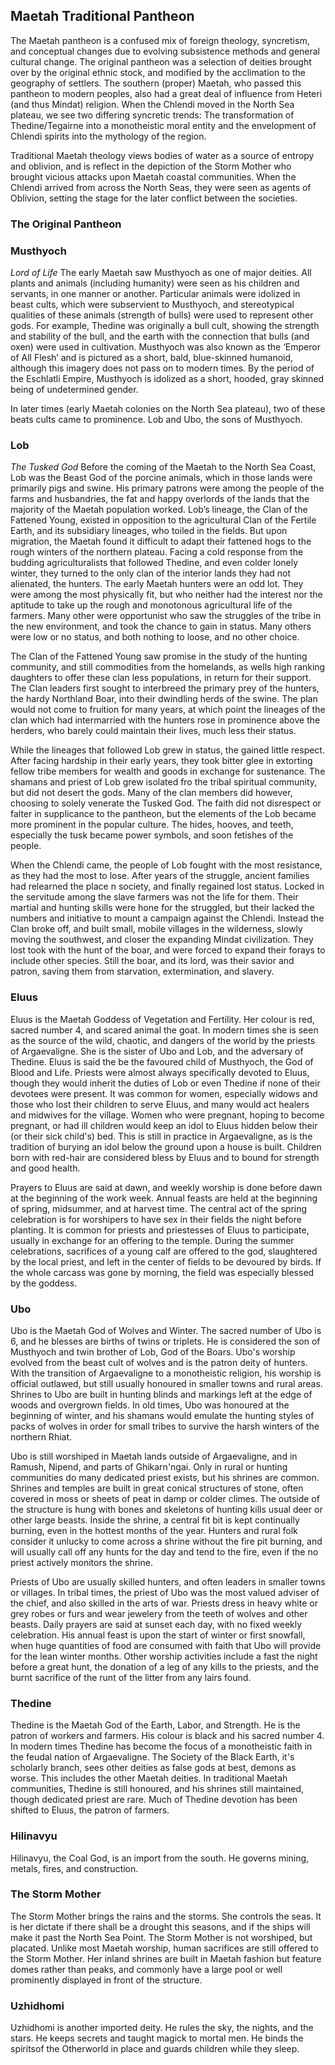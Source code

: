 ## Maetah Traditional Pantheon

The Maetah pantheon is a confused mix of foreign theology, syncretism, and conceptual changes due to evolving subsistence methods and general cultural change. The original pantheon was a selection of deities brought over by the original ethnic stock, and modified by the acclimation to the geography of settlers. The southern (proper) Maetah, who passed this pantheon to modern peoples, also had a great deal of influence from Heteri (and thus Mindat) religion. When the Chlendi moved in the North Sea plateau, we see two differing syncretic trends: The transformation of Thedine/Tegairne into a monotheistic moral entity and the envelopment of Chlendi spirits into the mythology of the region.

Traditional Maetah theology views bodies of water as a source of entropy and oblivion, and is reflect in the depiction of the Storm Mother who brought vicious attacks upon Maetah coastal communities. When the Chlendi arrived from across the North Seas, they were seen as agents of Oblivion, setting the stage for the later conflict between the societies.
 
### The Original Pantheon 

### Musthyoch
_Lord of Life_ 
The early Maetah saw Musthyoch as one of major deities. All plants and animals (including humanity) were seen as his children and servants, in one manner or another. Particular animals were idolized in beast cults, which were subservient to Musthyoch, and stereotypical qualities of these animals (strength of bulls) were used to represent other gods. For example, Thedine was originally a bull cult, showing the strength and stability of the bull, and the earth with the connection that bulls (and oxen) were used in cultivation. Musthyoch was also known as the ‘Emperor of All Flesh’ and is pictured as a short, bald, blue-skinned humanoid, although this imagery does not pass on to modern times. By the period of the Eschlatli Empire, Musthyoch is idolized as a short, hooded, gray skinned being of undetermined gender. 

In later times (early Maetah colonies on the North Sea plateau), two of these beats cults came to prominence. Lob and Ubo, the sons of Musthyoch.

### Lob
_The Tusked God_
Before the coming of the Maetah to the North Sea Coast, Lob was the Beast God of the porcine animals, which in those lands were primarily pigs and swine. His primary patrons were among the people of the farms and husbandries, the fat and happy overlords 
of the lands that the majority of the Maetah population worked. Lob’s lineage, the Clan of the Fattened Young, existed in opposition to the agricultural Clan of the Fertile Earth, and its subsidiary lineages, who toiled in the fields. 
But upon migration, the Maetah found it difficult to adapt their fattened hogs to the rough winters of the northern plateau. Facing a cold response from the budding agriculturalists that followed Thedine, and even colder lonely winter, they turned to the only clan of the interior lands they had not alienated, the hunters. The early Maetah hunters were an odd lot. They were among the most physically fit, but who neither had the interest nor the aptitude to take up the rough and monotonous agricultural life of the farmers. Many other were opportunist who saw the struggles of the tribe in the new environment, and took the chance to gain in status. Many others were low or no status, and both nothing to loose, and no other choice. 

The Clan of the Fattened Young saw promise in the study of the hunting community, and still commodities from the homelands, as wells high ranking daughters to offer these clan less populations, in return for their support. The Clan leaders first sought to interbreed the primary prey of the hunters, the hardy Northland Boar, into their dwindling herds of the swine. The plan would not come to fruition for many years, at which point the lineages of the clan which had intermarried with the hunters rose in prominence above the herders, who barely could maintain their lives, much less their status. 

While the lineages that followed Lob grew in status, the gained little respect. After facing hardship in their early years, they took bitter glee in extorting fellow tribe members for wealth and goods in exchange for sustenance. The shamans and priest of Lob grew isolated fro the tribal spiritual community, but did not desert the gods. Many of the clan members did however, choosing to solely venerate the Tusked God. The faith did not disrespect or falter in supplicance to the pantheon, but the elements of the Lob became more prominent in the popular culture. The hides, hooves, and teeth, especially the tusk became power symbols, and soon fetishes of the people. 

When the Chlendi came, the people of Lob fought with the most resistance, as they had the most to lose. After years of the struggle, ancient families had relearned the place n society, and finally regained lost status. Locked in the servitude among the slave farmers was not the life for them. Their martial and hunting skills were hone for the struggled, but their lacked the numbers and initiative to mount a campaign against the Chlendi. Instead the Clan broke off, and built small, mobile villages in the wilderness, slowly moving the southwest, and closer the expanding Mindat civilization. They lost took with the hunt of the boar, and were forced to expand their forays to include other species. Still the boar, and its lord, was their savior and patron, saving them from starvation, extermination, and slavery. 

### Eluus 
Eluus is the Maetah Goddess of Vegetation and Fertility. Her colour is red, sacred number 4, and scared animal the goat. In modern times she is seen as the source of the wild, chaotic, and dangers of the world by the priests of Argaevaligne. She is the sister of Ubo and Lob, and the adversary of Thedine. Eluus is said the be the favoured child of Musthyoch, the God of Blood and Life. Priests were almost always specifically devoted to Eluus, though they would inherit the duties of Lob or even Thedine if none of their devotees were present. It was common for women, especially widows and those who lost their children to serve Eluus, and many would act healers and midwives for the village. Women who were pregnant, hoping to become pregnant, or had ill children would keep an idol to Eluus hidden below their (or their sick child's) bed. This is still in practice in Argaevaligne, as is the tradition of burying an idol below the ground upon a house is built. Children born with red-hair are considered bless by Eluus and to bound for strength and good health. 

Prayers to Eluus are said at dawn, and weekly worship is done before dawn at the beginning of the work week. Annual feasts are held at the beginning of spring, midsummer, and at harvest time. The central act of the spring celebration is for worshipers to have sex in their fields the night before planting. It is common for priests and priestesses of Eluus to participate, usually in exchange for an offering to the temple. During the summer celebrations, sacrifices of a young calf are offered to the god, slaughtered by the local priest, and left in the center of fields to be devoured by birds. If the whole carcass was gone by morning, the field was especially blessed by the goddess. 

### Ubo 
Ubo is the Maetah God of Wolves and Winter. The sacred number of Ubo is 6, and he blesses are births of twins or triplets. He is considered the son of Musthyoch and twin brother of Lob, God of the Boars. Ubo's worship evolved from the beast cult of wolves and is the patron deity of hunters. With the transition of Argaevaligne to a monotheistic religion, his worship is official outlawed, but still usually honoured in smaller towns and rural areas. Shrines to Ubo are built in hunting blinds and markings left at the edge of woods and overgrown fields. In old times, Ubo was honoured at the beginning of winter, and his shamans would emulate the hunting styles of packs of wolves in order for small tribes to survive the harsh winters of the northern Rhiat. 

Ubo is still worshiped in Maetah lands outside of Argaevaligne, and in Ramush, Nipend, and parts of Ghikarn'ngai. Only in rural or hunting communities do many dedicated priest exists, but his shrines are common. Shrines and temples are built in great conical structures of stone, often covered in moss or sheets of peat in damp or colder climes. The outside of the structure is hung with bones and skeletons of hunting kills usual deer or other large beasts. Inside the shrine, a central fit bit is kept continually burning, even in the hottest months of the year. Hunters and rural folk consider it unlucky to come across a shrine without the fire pit burning, and will usually call off any hunts for the day and tend to the fire, even if the no priest actively monitors the shrine. 

Priests of Ubo are usually skilled hunters, and often leaders in smaller towns or villages. In tribal times, the priest of Ubo was the most valued adviser of the chief, and also skilled in the arts of war. Priests dress in heavy white or grey robes or furs and wear jewelery from the teeth of wolves and other beasts. Daily prayers are said at sunset each day, with no fixed weekly celebration. His annual feast is upon the start of winter or first snowfall, when huge quantities of food are consumed with faith that Ubo will provide for the lean winter months. Other worship activities include a fast the night before a great hunt, the 
donation of a leg of any kills to the priests, and the burnt sacrifice of the runt of the litter from any lairs found. 

### Thedine 
Thedine is the Maetah God of the Earth, Labor, and Strength. He is the patron of workers and farmers. His colour is black and his sacred number 4. In modern times Thedine has become the focus of a monotheistic faith in the feudal nation of Argaevaligne. The Society of the Black Earth, it's scholarly branch, sees other deities as false gods at best, demons as worse. This includes the other Maetah deities. In traditional Maetah communities, Thedine is still honoured, and his shrines still maintained, though dedicated priest are rare. Much of Thedine devotion has been shifted to Eluus, the patron of farmers. 

### Hilinavyu 
Hilinavyu, the Coal God, is an import from the south. He governs mining, metals, fires, and construction. 

### The Storm Mother 
The Storm Mother brings the rains and the storms. She controls the seas. It is her dictate if there shall be a drought this seasons, and if the ships will make it past the North Sea Point. The Storm Mother is not worshiped, but placated. Unlike most Maetah worship, human sacrifices are still offered to the Storm Mother. Her inland shrines are built in Maetah fashion but feature domes rather than peaks, and commonly have a large pool or well prominently displayed in front of the structure. 

### Uzhidhomi 
Uzhidhomi is another imported deity. He rules the sky, the nights, and the stars. He keeps secrets and taught magick to mortal men. He binds the spiritsof the Otherworld in place and guards children while they sleep. 
